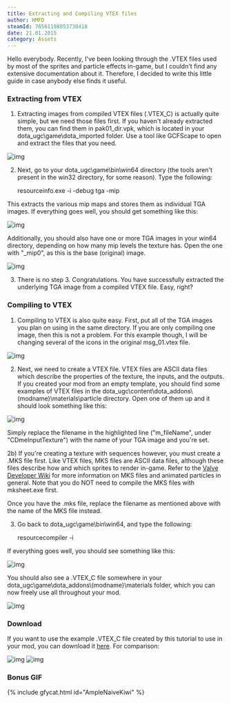 ```yaml
---
title: Extracting and Compiling VTEX files
author: HMFD
steamId: 76561198053730418
date: 21.01.2015
category: Assets
---
```


Hello everybody. Recently, I've been looking through the .VTEX files used by most of the sprites and particle effects in-game, but I couldn't find any extensive documentation about it. Therefore, I decided to write this little guide in case anybody else finds it useful.

### Extracting from VTEX
1) Extracting images from compiled VTEX files (.VTEX_C) is actually quite simple, but we need those files first. If you haven't already extracted them, you can find them in pak01_dir.vpk, which is located in your dota_ugc\game\dota_imported folder. Use a tool like GCFScape to open and extract the files that you need.

![img](http://i.imgur.com/xsQnBg9.png)

2) Next, go to your dota_ugc\game\bin\win64 directory (the tools aren't present in the win32 directory, for some reason). Type the following:

    resourceinfo.exe -i <your vtex_c file> -debug tga -mip

This extracts the various mip maps and stores them as individual TGA images. If everything goes well, you should get something like this:

![img](http://i.imgur.com/HrXehTo.png)

Additionally, you should also have one or more TGA images in your win64 directory, depending on how many mip levels the texture has. Open the one with "_mip0", as this is the base (original) image.

![img](http://i.imgur.com/nKUPQQG.png)

3) There is no step 3. Congratulations. You have successfully extracted the underlying TGA image from a compiled VTEX file. Easy, right?


### Compiling to VTEX
1) Compiling to VTEX is also quite easy. First, put all of the TGA images you plan on using in the same directory. If you are only compiling one image, then this is not a problem. For this example though, I will be changing several of the icons in the original msg_01.vtex file.

![img](http://i.imgur.com/j4T6CW8.png)

2) Next, we need to create a VTEX file. VTEX files are ASCII data files which describe the properties of the texture, the inputs, and the outputs. If you created your mod from an empty template, you should find some examples of VTEX files in the dota_ugc\content\dota_addons\\(modname)\materials\particle directory. Open one of them up and it should look something like this:

![img](http://i.imgur.com/FkcOxgM.png)

Simply replace the filename in the highlighted line ("m_fileName", under "CDmeInputTexture") with the name of your TGA image and you're set.

2b) If you're creating a texture with sequences however, you must create a .MKS file first. Like VTEX files, MKS files are ASCII data files, although these files describe how and which sprites to render in-game. Refer to the [Valve Developer Wiki](https://developer.valvesoftware.com/wiki/Animated_Particles) for more information on MKS files and animated particles in general. Note that you do NOT need to compile the MKS files with mksheet.exe first.

Once you have the .mks file, replace the filename as mentioned above with the name of the MKS file instead.


3) Go back to dota_ugc\game\bin\win64, and type the following:

    resourcecompiler -i <your vtex file>

If everything goes well, you should see something like this:

![img](http://i.imgur.com/qQyXGI9.png)

You should also see a .VTEX_C file somewhere in your dota_ugc\game\dota_addons\\(modname)\materials folder, which you can now freely use all throughout your mod.

![img](http://i.imgur.com/xCQSs0C.png)


### Download

If you want to use the example .VTEX_C file created by this tutorial to use in your mod, you can download it [here](http://www.mediafire.com/download/fgce2192os392on/iw_msg_01.zip). For comparison: 

![img](http://i.imgur.com/AQT6Foz.png) ![img](http://i.imgur.com/JpsmJxS.png)


### Bonus GIF

{% include gfycat.html id="AmpleNaiveKiwi" %}







